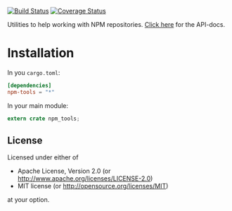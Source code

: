 [![Build Status](https://travis-ci.org/Byron/npm-tools-rs.svg?branch=master)](https://travis-ci.org/Byron/npm-tools-rs) [![Coverage Status](https://coveralls.io/repos/github/Byron/npm-tools-rs/badge.svg?branch=master)](https://coveralls.io/github/Byron/npm-tools-rs?branch=master)

Utilities to help working with NPM repositories. [Click here](https://byron.github.io/npm-tools-rs/fs_utils/index.html) for the API-docs.

# Installation

In you `cargo.toml`:

```toml
[dependencies]
npm-tools = "*"
```

In your main module:

```rust
extern crate npm_tools;
```

## License

Licensed under either of

-   Apache License, Version 2.0 (or <http://www.apache.org/licenses/LICENSE-2.0>)
-   MIT license (or <http://opensource.org/licenses/MIT>)

at your option.
